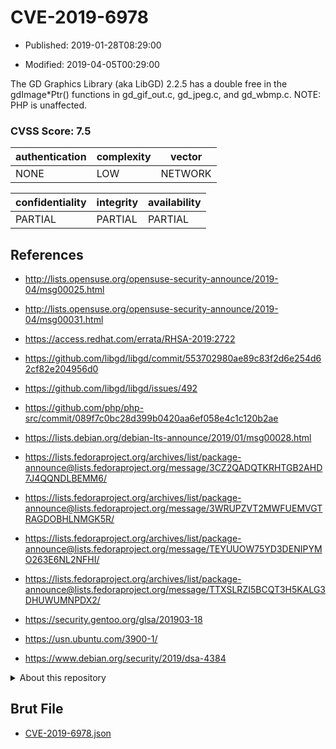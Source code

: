 # CVE-2019-6978

- Published: 2019-01-28T08:29:00

- Modified: 2019-04-05T00:29:00

The GD Graphics Library (aka LibGD) 2.2.5 has a double free in the gdImage*Ptr() functions in gd_gif_out.c, gd_jpeg.c, and gd_wbmp.c. NOTE: PHP is unaffected.

### CVSS Score: **7.5**

| authentication | complexity | vector |
| --- | --- | --- |
| NONE | LOW | NETWORK |

| confidentiality | integrity | availability |
| --- | --- | --- |
| PARTIAL | PARTIAL | PARTIAL |

## References

* http://lists.opensuse.org/opensuse-security-announce/2019-04/msg00025.html

* http://lists.opensuse.org/opensuse-security-announce/2019-04/msg00031.html

* https://access.redhat.com/errata/RHSA-2019:2722

* https://github.com/libgd/libgd/commit/553702980ae89c83f2d6e254d62cf82e204956d0

* https://github.com/libgd/libgd/issues/492

* https://github.com/php/php-src/commit/089f7c0bc28d399b0420aa6ef058e4c1c120b2ae

* https://lists.debian.org/debian-lts-announce/2019/01/msg00028.html

* https://lists.fedoraproject.org/archives/list/package-announce@lists.fedoraproject.org/message/3CZ2QADQTKRHTGB2AHD7J4QQNDLBEMM6/

* https://lists.fedoraproject.org/archives/list/package-announce@lists.fedoraproject.org/message/3WRUPZVT2MWFUEMVGTRAGDOBHLNMGK5R/

* https://lists.fedoraproject.org/archives/list/package-announce@lists.fedoraproject.org/message/TEYUUOW75YD3DENIPYMO263E6NL2NFHI/

* https://lists.fedoraproject.org/archives/list/package-announce@lists.fedoraproject.org/message/TTXSLRZI5BCQT3H5KALG3DHUWUMNPDX2/

* https://security.gentoo.org/glsa/201903-18

* https://usn.ubuntu.com/3900-1/

* https://www.debian.org/security/2019/dsa-4384

<details>
<summary>About this repository</summary> 

  This repository is part of the project [Live Hack CVE](https://github.com/Live-Hack-CVE). Main website can be found [www.live-hack.org](https://www.live-hack.org) 
  
  Made by [Sn0wAlice](https://github.com/Sn0wAlice) for the people that care about security and need to have a feed of the latest CVEs. Hope you enjoy it, don't forget to star the repo and follow me on [Twitter](https://twitter.com/Sn0wAlice) and [Github](https://github.com/Sn0wAlice). And that is my [personnal website](https://www.alice-snow.me/)

  - [Home Page](https://github.com/Live-Hack-CVE)
  - [Framework](https://github.com/Live-Hack-CVE/cve-framework)
  - [CVE database](https://github.com/Live-Hack-CVE/full_database)
  - [Changelog](https://github.com/Live-Hack-CVE/Changelog)
</details>

## Brut File

* [CVE-2019-6978.json](https://raw.githubusercontent.com/Live-Hack-CVE/full_database/main/cves/2019/CVE-2019-6978.json)

